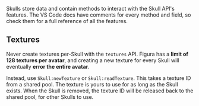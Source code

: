 Skulls store data and contain methods to interact with the Skull API's features. The VS Code docs have comments for every method and field, so check them for a full reference of all the features.
## Textures
Never create textures per-Skull with the `textures` API. Figura has a **limit of 128 textures per avatar**, and creating a new texture for every Skull will eventually **error the entire avatar**.

Instead, use `Skull:newTexture` or `Skull:readTexture`. This takes a texture ID from a shared pool. The texture is yours to use for as long as the Skull exists. When the Skull is removed, the texture ID will be released back to the shared pool, for other Skulls to use.